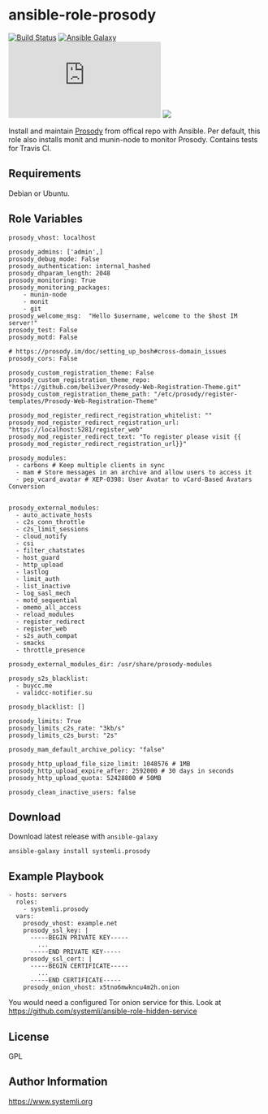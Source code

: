 ansible-role-prosody
=========
[![Build Status](https://travis-ci.org/systemli/ansible-role-prosody.svg?branch=master)](https://travis-ci.org/systemli/ansible-role-prosody)
[![Ansible Galaxy](http://img.shields.io/badge/ansible--galaxy-prosody-blue.svg)](https://galaxy.ansible.com/systemli/prosody/)
[![IM observatory](https://check.messaging.one/badge.php?domain=jabber.systemli.org)](https://check.messaging.one/result.php?domain=jabber.systemli.org&amp;type=client)
<a href='https://compliance.conversations.im/server/jabber.systemli.org'><img src='https://compliance.conversations.im/badge/jabber.systemli.org'></a> 


Install and maintain [Prosody](http://prosody.im/) from offical repo with Ansible.
Per default, this role also installs monit and munin-node to monitor Prosody. 
Contains tests for Travis CI.

Requirements
------------

Debian or Ubuntu.

Role Variables
--------------

```
prosody_vhost: localhost

prosody_admins: ['admin',]
prosody_debug_mode: False
prosody_authentication: internal_hashed
prosody_dhparam_length: 2048
prosody_monitoring: True
prosody_monitoring_packages:
    - munin-node
    - monit
    - git
prosody_welcome_msg:  "Hello $username, welcome to the $host IM server!"
prosody_test: False
prosody_motd: False

# https://prosody.im/doc/setting_up_bosh#cross-domain_issues
prosody_cors: False

prosody_custom_registration_theme: False
prosody_custom_registration_theme_repo: "https://github.com/beli3ver/Prosody-Web-Registration-Theme.git"
prosody_custom_registration_theme_path: "/etc/prosody/register-templates/Prosody-Web-Registration-Theme"

prosody_mod_register_redirect_registration_whitelist: ""
prosody_mod_register_redirect_registration_url: "https://localhost:5281/register_web"
prosody_mod_register_redirect_text: "To register please visit {{ prosody_mod_register_redirect_registration_url}}"

prosody_modules:
  - carbons # Keep multiple clients in sync
  - mam # Store messages in an archive and allow users to access it
  - pep_vcard_avatar # XEP-0398: User Avatar to vCard-Based Avatars Conversion


prosody_external_modules:
  - auto_activate_hosts
  - c2s_conn_throttle
  - c2s_limit_sessions
  - cloud_notify
  - csi
  - filter_chatstates
  - host_guard
  - http_upload
  - lastlog
  - limit_auth
  - list_inactive
  - log_sasl_mech
  - motd_sequential
  - omemo_all_access
  - reload_modules
  - register_redirect
  - register_web
  - s2s_auth_compat
  - smacks
  - throttle_presence

prosody_external_modules_dir: /usr/share/prosody-modules

prosody_s2s_blacklist:
  - buycc.me
  - validcc-notifier.su

prosody_blacklist: []

prosody_limits: True
prosody_limits_c2s_rate: "3kb/s"
prosody_limits_c2s_burst: "2s"

prosody_mam_default_archive_policy: "false"

prosody_http_upload_file_size_limit: 1048576 # 1MB
prosody_http_upload_expire_after: 2592000 # 30 days in seconds
prosody_http_upload_quota: 52428800 # 50MB

prosody_clean_inactive_users: false
```

Download
--------

Download latest release with `ansible-galaxy`

	ansible-galaxy install systemli.prosody

Example Playbook
----------------

    - hosts: servers
      roles:
        - systemli.prosody
      vars:
        prosody_vhost: example.net
        prosody_ssl_key: |
          -----BEGIN PRIVATE KEY-----
            ...
          -----END PRIVATE KEY-----
        prosody_ssl_cert: |
          -----BEGIN CERTIFICATE-----
            ...
          -----END CERTIFICATE-----
        prosody_onion_vhost: x5tno6mwkncu4m2h.onion


You would need a configured Tor onion service for this.
Look at https://github.com/systemli/ansible-role-hidden-service


License
-------

GPL

Author Information
------------------

https://www.systemli.org
